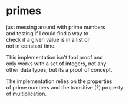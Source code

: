 # primes
just messing around with prime numbers  
and testing if I could find a way to  
check if a given value is in a list or  
not in constant time.

This implementation isn't fool proof and  
only works with a set of integers, not any  
other data types, but its a proof of concept.

The implementation relies on the properties  
of prime numbers and the transitive (?)  property  
of multiplication.
